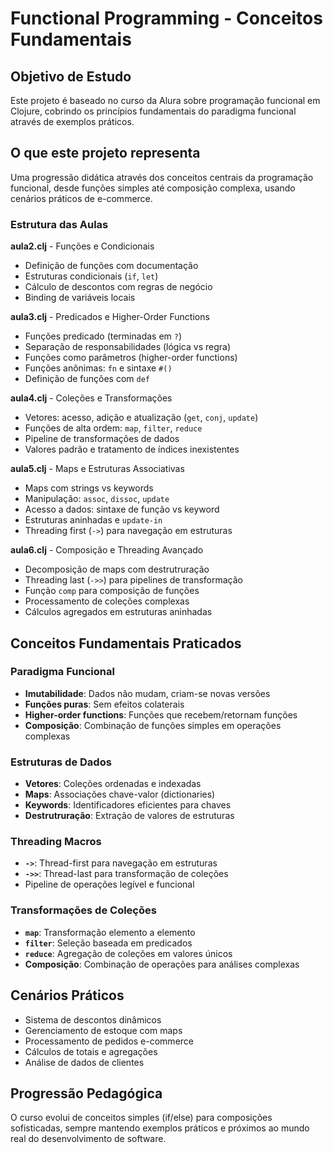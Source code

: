 # Functional Programming - Conceitos Fundamentais

## Objetivo de Estudo
Este projeto é baseado no curso da Alura sobre programação funcional em Clojure, cobrindo os princípios fundamentais do paradigma funcional através de exemplos práticos.

## O que este projeto representa
Uma progressão didática através dos conceitos centrais da programação funcional, desde funções simples até composição complexa, usando cenários práticos de e-commerce.

### Estrutura das Aulas

**aula2.clj** - Funções e Condicionais
- Definição de funções com documentação
- Estruturas condicionais (`if`, `let`)
- Cálculo de descontos com regras de negócio
- Binding de variáveis locais

**aula3.clj** - Predicados e Higher-Order Functions
- Funções predicado (terminadas em `?`)
- Separação de responsabilidades (lógica vs regra)
- Funções como parâmetros (higher-order functions)
- Funções anônimas: `fn` e sintaxe `#()`
- Definição de funções com `def`

**aula4.clj** - Coleções e Transformações
- Vetores: acesso, adição e atualização (`get`, `conj`, `update`)
- Funções de alta ordem: `map`, `filter`, `reduce`
- Pipeline de transformações de dados
- Valores padrão e tratamento de índices inexistentes

**aula5.clj** - Maps e Estruturas Associativas
- Maps com strings vs keywords
- Manipulação: `assoc`, `dissoc`, `update`
- Acesso a dados: sintaxe de função vs keyword
- Estruturas aninhadas e `update-in`
- Threading first (`->`) para navegação em estruturas

**aula6.clj** - Composição e Threading Avançado
- Decomposição de maps com destrutruração
- Threading last (`->>`) para pipelines de transformação
- Função `comp` para composição de funções
- Processamento de coleções complexas
- Cálculos agregados em estruturas aninhadas

## Conceitos Fundamentais Praticados

### Paradigma Funcional
- **Imutabilidade**: Dados não mudam, criam-se novas versões
- **Funções puras**: Sem efeitos colaterais
- **Higher-order functions**: Funções que recebem/retornam funções
- **Composição**: Combinação de funções simples em operações complexas

### Estruturas de Dados
- **Vetores**: Coleções ordenadas e indexadas
- **Maps**: Associações chave-valor (dictionaries)
- **Keywords**: Identificadores eficientes para chaves
- **Destrutruração**: Extração de valores de estruturas

### Threading Macros
- **`->`**: Thread-first para navegação em estruturas
- **`->>`**: Thread-last para transformação de coleções
- Pipeline de operações legível e funcional

### Transformações de Coleções
- **`map`**: Transformação elemento a elemento
- **`filter`**: Seleção baseada em predicados
- **`reduce`**: Agregação de coleções em valores únicos
- **Composição**: Combinação de operações para análises complexas

## Cenários Práticos
- Sistema de descontos dinâmicos
- Gerenciamento de estoque com maps
- Processamento de pedidos e-commerce
- Cálculos de totais e agregações
- Análise de dados de clientes

## Progressão Pedagógica
O curso evolui de conceitos simples (if/else) para composições sofisticadas, sempre mantendo exemplos práticos e próximos ao mundo real do desenvolvimento de software.
